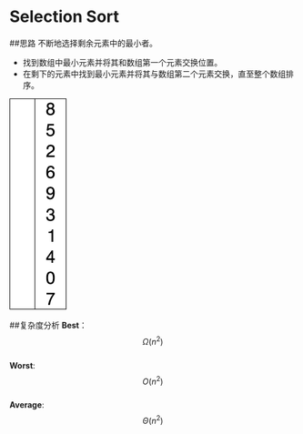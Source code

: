 # Selection Sort

##思路
不断地选择剩余元素中的最小者。  
* 找到数组中最小元素并将其和数组第一个元素交换位置。
* 在剩下的元素中找到最小元素并将其与数组第二个元素交换，直至整个数组排序。

![](selection_sort.gif)

##复杂度分析
**Best**： $$\Omega(n^2)$$  
**Worst**: $$O(n^2)$$    
**Average**: $$\Theta(n^2)$$